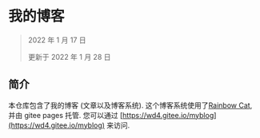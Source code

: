# 我的博客

> 2022 年 1 月 17 日
> 
> 更新于 2022 年 1 月 28 日

## 简介

本仓库包含了我的博客 (文章以及博客系统). 这个博客系统使用了[Rainbow Cat](https://github.com/Darin1123/RainbowCat), 并由 gitee pages 托管. 您可以通过 [https://wd4.gitee.io/myblog](https://wd4.gitee.io/myblog) 来访问.
